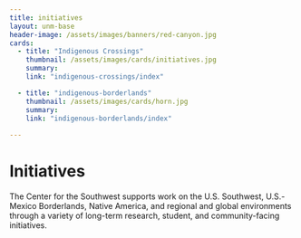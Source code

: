 ```yaml
---
title: initiatives
layout: unm-base
header-image: /assets/images/banners/red-canyon.jpg
cards: 
  - title: "Indigenous Crossings"
    thumbnail: /assets/images/cards/initiatives.jpg
    summary: 
    link: "indigenous-crossings/index"

  - title: "indigenous-borderlands"
    thumbnail: /assets/images/cards/horn.jpg
    summary: 
    link: "indigenous-borderlands/index"
    
---
```


# Initiatives
The Center for the Southwest supports work on the U.S. Southwest, U.S.-Mexico Borderlands, Native America, and regional and global environments through a variety of long-term research, student, and community-facing initiatives.




